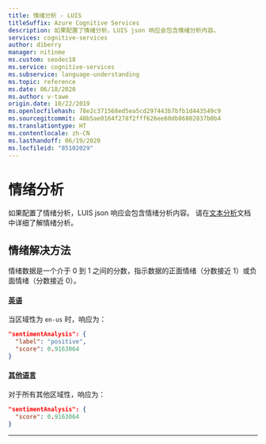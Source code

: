 ```yaml
---
title: 情绪分析 - LUIS
titleSuffix: Azure Cognitive Services
description: 如果配置了情绪分析，LUIS json 响应会包含情绪分析内容。
services: cognitive-services
author: diberry
manager: nitinme
ms.custom: seodec18
ms.service: cognitive-services
ms.subservice: language-understanding
ms.topic: reference
ms.date: 06/18/2020
ms.author: v-tawe
origin.date: 10/22/2019
ms.openlocfilehash: 78e2c371568ed5ea5cd297443b7bfb1d443549c9
ms.sourcegitcommit: 48b5ae0164f278f2fff626ee60db86802837b0b4
ms.translationtype: HT
ms.contentlocale: zh-CN
ms.lasthandoff: 06/19/2020
ms.locfileid: "85102029"
---
```

# <a name="sentiment-analysis"></a>情绪分析
如果配置了情绪分析，LUIS json 响应会包含情绪分析内容。 请在[文本分析](/cognitive-services/text-analytics/)文档中详细了解情绪分析。


## <a name="resolution-for-sentiment"></a>情绪解决方法

情绪数据是一个介于 0 到 1 之间的分数，指示数据的正面情绪（分数接近 1）或负面情绪（分数接近 0）。

#### <a name="english-language"></a>[英语](#tab/english)

当区域性为 `en-us` 时，响应为：

```JSON
"sentimentAnalysis": {
  "label": "positive",
  "score": 0.9163064
}
```

#### <a name="other-languages"></a>[其他语言](#tab/other-languages)

对于所有其他区域性，响应为：

```JSON
"sentimentAnalysis": {
  "score": 0.9163064
}
```
* * *


